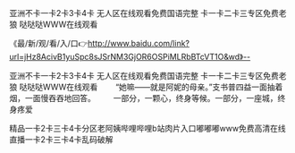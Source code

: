 亚洲不卡一卡2卡3卡4卡
无人区在线观看免费国语完整
卡一卡二卡三专区免费老狼
哒哒哒WWW在线观看


《最/新/观/看/入/口👉http://www.baidu.com/link?url=jHz8AcivB1yuSpc8sJSrNM3GjOR6OSPiMLRbBTcVT1O&wd》--

亚洲不卡一卡2卡3卡4卡
无人区在线观看免费国语完整
卡一卡二卡三专区免费老狼
哒哒哒WWW在线观看
　　“她嘛——就是阿妮的母亲。”支书普四益一面抽着烟，一面慢吞吞地回答。
　　一部分，一颗心，终身等候。一部分，一座城，终身疼爱





精品一卡2卡三卡4卡分区老阿姨哔哩哔哩b站肉片入口嘟嘟嘟www免费高清在线直播一卡2卡三卡4卡乱码破解
